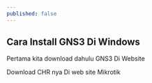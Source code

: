 ```yaml
---
published: false
---
```

## Cara Install GNS3 Di Windows

Pertama kita download dahulu GNS3 Di Website 

Download CHR nya Di web site Mikrotik

